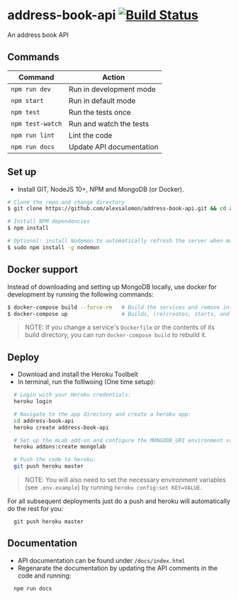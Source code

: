 # address-book-api [![Build Status](https://travis-ci.com/alexsalomon/address-book-api.svg?branch=master)](https://travis-ci.com/alexsalomon/address-book-api)

An address book API

## Commands
Command             | Action                   |
--------------------|--------------------------|
`npm run dev`       | Run in development mode  |
`npm start`         | Run in default mode      |
`npm test`          | Run the tests once       |
`npm test-watch`    | Run and watch the tests  |
`npm run lint`      | Lint the code            |
`npm run docs`      | Update API documentation |

## Set up
* Install GIT, NodeJS 10+, NPM and MongoDB (or Docker).
```sh
# Clone the repo and change directory
$ git clone https://github.com/alexsalomon/address-book-api.git && cd address-book-api

# Install NPM dependencies
$ npm install

# Optional: install Nodemon to automatically refresh the server when making changes
$ sudo npm install -g nodemon
```

## Docker support

Instead of downloading and setting up MongoDB locally, use docker for development by running the following commands:

```sh
$ docker-compose build --force-rm   # Build the services and remove intermediate containers
$ docker-compose up                 # Builds, (re)creates, starts, and attaches to containers for a service.
```

> NOTE: If you change a service's `Dockerfile` or the contents of its build directory, you can run `docker-compose build` to rebuild it.

## Deploy
* Download and install the Heroku Toolbelt
* In terminal, run the folllwoing (One time setup):
```sh
  # Login with your Heroku credentials:
  heroku login

  # Navigate to the app directory and create a heroku app:
  cd address-book-api
  heroku create address-book-api

  # Set up the mLab add-on and configure the MONGODB_URI environment variable:
  heroku addons:create mongolab

  # Push the code to heroku:
  git push heroku master
```
> NOTE: You will also need to set the necessary environment variables (see `.env.example`) by running `heroku config:set KEY=VALUE`.

For all subsequent deployments just do a push and heroku will automatically do the rest for you:
```
  git push heroku master
```

## Documentation
* API documentation can be found under `/docs/index.html`
* Regenarate the documentation by updating the API comments in the code and running:
```sh
  npm run docs
```
